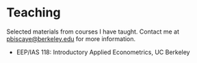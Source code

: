 # Teaching

Selected materials from courses I have taught. Contact me at <pbiscaye@berkeley.edu> for more information.

- EEP/IAS 118: Introductory Applied Econometrics, UC Berkeley
